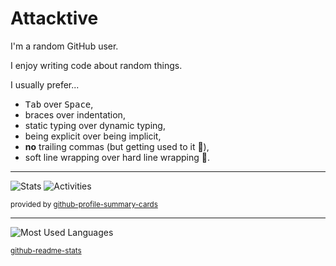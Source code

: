 # Attacktive

I'm a random GitHub user.

I enjoy writing code about random things.

I usually prefer...
- <kbd>Tab</kbd> over <kbd>Space</kbd>,
- braces over indentation,
- static typing over dynamic typing,
- being explicit over being implicit,
- **no** trailing commas (but getting used to it 🫤),
- soft line wrapping over hard line wrapping 💢.

---

![Stats](http://github-profile-summary-cards.vercel.app/api/cards/stats?username=Attacktive&theme=2077 "Stats") ![Activities](https://github-profile-summary-cards.vercel.app/api/cards/profile-details?username=Attacktive&theme=2077 "Activities")

<sup>provided by [github-profile-summary-cards](https://github.com/vn7n24fzkq/github-profile-summary-cards)</sup>

---

![Most Used Languages](https://github-readme-stats.vercel.app/api/top-langs/?username=Attacktive&langs_count=10&theme=ambient_gradient "Most Used Languages")

<sup>[github-readme-stats](https://github.com/anuraghazra/github-readme-stats)</sup>
